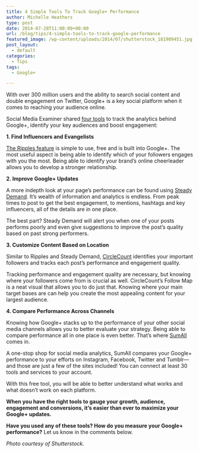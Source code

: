 ```yaml
---
title: 4 Simple Tools To Track Google+ Performance
author: Michelle Heathers
type: post
date: 2014-07-28T11:00:09+00:00
url: /blog/tips/4-simple-tools-to-track-google-performance
featured_image: /wp-content/uploads/2014/07/shutterstock_181909451.jpg
post_layout:
  - default
categories:
  - Tips
tags:
  - Google+

---
```

With over 300 million users and the ability to search social content and double engagement on Twitter, Google+ is a key social platform when it comes to reaching your audience online.

Social Media Examiner shared [four tools][1] to track the analytics behind Google+, identify your key audiences and boost engagement:

**1. Find Influencers and Evangelists**

[The Ripples feature][2] is simple to use, free and is built into Google+. The most useful aspect is being able to identify which of your followers engages with you the most. Being able to identify your brand’s online cheerleader allows you to develop a stronger relationship.

**2. Improve Google+ Updates**

A more indepth look at your page’s performance can be found using [Steady Demand][3]. It’s wealth of information and analytics is endless. From peak times to post to get the best engagement, to mentions, hashtags and key influencers, all of the details are in one place.

The best part? Steady Demand will alert you when one of your posts performs poorly and even give suggestions to improve the post’s quality based on past strong performers.

**3. Customize Content Based on Location**

Similar to Ripples and Steady Demand, [CircleCount][4] identifies your important followers and tracks each post’s performance and engagement quality.

Tracking performance and engagement quality are necessary, but knowing where your followers come from is crucial as well. CircleCount’s Follow Map is a neat visual that allows you to do just that. Knowing where your main target bases are can help you create the most appealing content for your largest audience.

**4. Compare Performance Across Channels**

Knowing how Google+ stacks up to the performance of your other social media channels allows you to better evaluate your strategy. Being able to compare performance all in one place is even better. That’s where [SumAll][5] comes in.

A one-stop shop for social media analytics, SumAll compares your Google+ performance to your efforts on Instagram, Facebook, Twitter and Tumblr—and those are just a few of the sites included! You can connect at least 30 tools and services to your account.

With this free tool, you will be able to better understand what works and what doesn’t work on each platform.

**When you have the right tools to gauge your growth, audience, engagement and conversions, it’s easier than ever to maximize your Google+ updates.**

**Have you used any of these tools? How do you measure your Google+ performance?** Let us know in the comments below.

_Photo courtesy of Shutterstock._

 [1]: http://www.socialmediaexaminer.com/tools-to-measure-google-plus/
 [2]: https://plus.google.com/ripple/details
 [3]: https://www.steadydemand.com/
 [4]: http://www.circlecount.com/
 [5]: https://sumall.com/